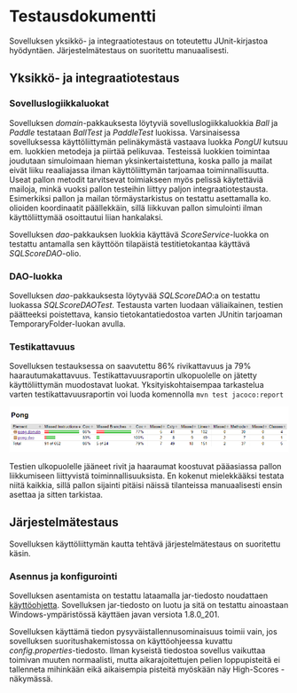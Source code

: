 # Testausdokumentti

Sovelluksen yksikkö- ja integraatiotestaus on toteutettu JUnit-kirjastoa hyödyntäen. Järjestelmätestaus on suoritettu manuaalisesti.

## Yksikkö- ja integraatiotestaus

### Sovelluslogiikkaluokat

Sovelluksen *domain*-pakkauksesta löytyviä sovelluslogiikkaluokkia *Ball* ja *Paddle* testataan *BallTest* ja *PaddleTest* luokissa. Varsinaisessa sovelluksessa käyttöliittymän pelinäkymästä vastaava luokka *PongUI* kutsuu em. luokkien metodeja ja piirtää pelikuvaa. Testeissä luokkien toimintaa joudutaan simuloimaan hieman yksinkertaistettuna, koska pallo ja mailat eivät liiku reaaliajassa ilman käyttöliittymän tarjoamaa toiminnallisuutta. Useat pallon metodit tarvitsevat toimiakseen myös pelissä käytettäviä mailoja, minkä vuoksi pallon testeihin liittyy paljon integraatiotestausta. Esimerkiksi pallon ja mailan törmäystarkistus on testattu asettamalla ko. olioiden koordinaatit päällekkäin, sillä liikkuvan pallon simulointi ilman käyttöliittymää osoittautui liian hankalaksi.

Sovelluksen *dao*-pakkauksen luokkia käyttävä *ScoreService*-luokka on testattu antamalla sen käyttöön tilapäistä testitietokantaa käyttävä *SQLScoreDAO*-olio.

### DAO-luokka

Sovelluksen *dao*-pakkauksesta löytyvää *SQLScoreDAO*:a on testattu luokassa *SQLScoreDAOTest*. Testausta varten luodaan väliaikainen, testien päätteeksi poistettava, kansio tietokantatiedostoa varten JUnitin tarjoaman TemporaryFolder-luokan avulla.

### Testikattavuus

Sovelluksen testauksessa on saavutettu 86% rivikattavuus ja 79% haarautumakattavuus. Testikattavuusraportin ulkopuolelle on jätetty käyttöliittymän muodostavat luokat. Yksityiskohtaisempaa tarkastelua varten testikattavuusraportin voi luoda komennolla ```mvn test jacoco:report```

![testikattavuus](kuvat/testikattavuus.png)

Testien ulkopuolelle jääneet rivit ja haaraumat koostuvat pääasiassa pallon liikkumiseen liittyvistä toiminnallisuuksista. En kokenut mielekkääksi testata niitä kaikkia, sillä pallon sijainti pitäisi näissä tilanteissa manuaalisesti ensin asettaa ja sitten tarkistaa.

## Järjestelmätestaus

Sovelluksen käyttöliittymän kautta tehtävä järjestelmätestaus on suoritettu käsin.

### Asennus ja konfigurointi

Sovelluksen asentamista on testattu lataamalla jar-tiedosto noudattaen [käyttöohjetta](dokumentointi/kayttoohje.md). Sovelluksen jar-tiedosto on luotu ja sitä on testattu ainoastaan Windows-ympäristössä käyttäen javan versiota 1.8.0_201.

Sovelluksen käyttämä tiedon pysyväistallennusominaisuus toimii vain, jos sovelluksen suoritushakemistossa on käyttöohjeessa kuvattu *config.properties*-tiedosto. Ilman kyseistä tiedostoa sovellus vaikuttaa toimivan muuten normaalisti, mutta aikarajoitettujen pelien loppupisteitä ei tallenneta mihinkään eikä aikaisempia pisteitä myöskään näy High-Scores -näkymässä.